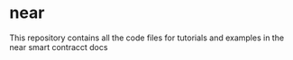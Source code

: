 # near

This repository contains all the code files for tutorials and examples in the near smart contracct docs